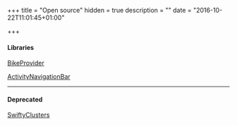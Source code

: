 +++
title = "Open source"
hidden = true
description = ""
date = "2016-10-22T11:01:45+01:00"

+++

#### Libraries

[BikeProvider](https://github.com/superpeteblaze/BikeProvider)

[ActivityNavigationBar](https://github.com/superpeteblaze/ActivityNavigationBar)

***

#### Deprecated

[SwiftyClusters](https://github.com/superpeteblaze/SwiftyClusters)
